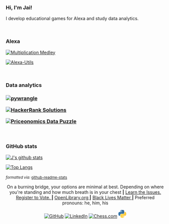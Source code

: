 <h3> Hi, I'm Jai! </h3>

I develop educational games for Alexa and study data analytics.


<br/>


<h3> Alexa </h3>

[![Multiplication Medley](https://github-readme-stats.vercel.app/api/pin/?username=jaimiles23&repo=Multiplication-Medley)](https://github.com/jaimiles23/Multiplication-Medley)

[![Alexa-Utils](https://github-readme-stats.vercel.app/api/pin/?username=jaimiles23&repo=Alexa-Utils)](https://github.com/jaimiles23/Alexa-Utils)


<br/>


<h3> Data analytics <h3>

[![pywrangle](https://github-readme-stats.vercel.app/api/pin/?username=jaimiles23&repo=pywrangle)](https://github.com/jaimiles23/pywrangle)

[![HackerRank Solutions](https://github-readme-stats.vercel.app/api/pin/?username=jaimiles23&repo=HackerRank_Solutions)](https://github.com/jaimiles23/HackerRank_Solutions)

[![Priceonomics Data Puzzle](https://github-readme-stats.vercel.app/api/pin/?username=jaimiles23&repo=Priceonomics_Data_Puzzle)](https://github.com/jaimiles23/Priceonomics_Data_Puzzle)



<br/>


<h3> GitHub stats</h3>

[![J's github stats](https://github-readme-stats.vercel.app/api?username=jaimiles23)](https://github.com/anuraghazra/github-readme-stats)

[![Top Langs](https://github-readme-stats.vercel.app/api/top-langs/?username=jaimiles23)](https://github.com/anuraghazra/github-readme-stats)

<i><small>formatted via: </i><a href = "https://github.com/anuraghazra/github-readme-stats">github-readme-stats</a></small>

<p align = "center">
On a burning bridge, your options are minimal at best. Depending on where you're standing and how much breath is in your chest
<b>|</b>    <a href = "https://www.ballotready.org/"> Learn the Issues. </a>
<a href = "https://vote.gov/"> Register to Vote. </a>
<b>|</b>    <a href = "https://openlibrary.org/"> OpenLibrary.org </a>
<b>|</b>    <a href = "https://blacklivesmatter.com/"> Black Lives Matter </a>
<b>|</b>    Preferred pronouns: he, him, his
</p>
<p align = "center">
    <a href = "https://github.com/jaimiles23"><img src="https://img.shields.io/github/followers/jaimiles23.svg?label=GitHub&style=social" alt="GitHub"></a>
	<a href = "https://www.linkedin.com/in/jaimiles"><img src="https://img.shields.io/badge/LinkedIn--_.svg?style=social&logo=linkedin" alt="LinkedIn"></a>  
    <a href = "https://www.chess.com/member/jaimiles23"><img src = "https://images.chesscomfiles.com/uploads/v1/images_users/tiny_mce/SamCopeland/phpmeXx6V.png" alt = "Chess.com" width = 25></a>  
    <a href = "https://www.python.org"><img src = "https://raw.githubusercontent.com/docker-library/docs/01c12653951b2fe592c1f93a13b4e289ada0e3a1/python/logo.png" alt = "Python" width = 25></a>
</p>


<!--
NOTES:

https://nitratine.net/blog/post/github-badges/ to make badges.

NOTE: github stats not being centers by HTML code above ^^ Because implemented in markdown. 

-->

